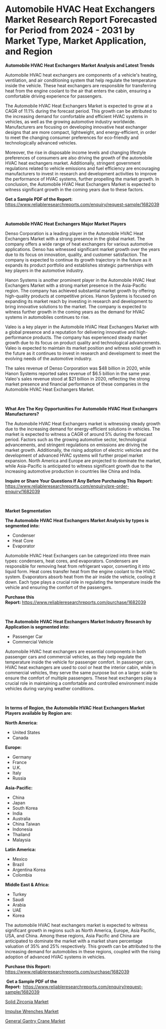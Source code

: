 <p><h1>Automobile HVAC Heat Exchangers Market Research Report Forecasted for Period from 2024 -  2031 by Market Type, Market Application, and Region</h1></p><p><strong>Automobile HVAC Heat Exchangers Market Analysis and Latest Trends</strong></p>
<p><p>Automobile HVAC heat exchangers are components of a vehicle's heating, ventilation, and air conditioning system that help regulate the temperature inside the vehicle. These heat exchangers are responsible for transferring heat from the engine coolant to the air that enters the cabin, ensuring a comfortable driving experience for passengers.</p><p>The Automobile HVAC Heat Exchangers Market is expected to grow at a CAGR of 11.1% during the forecast period. This growth can be attributed to the increasing demand for comfortable and efficient HVAC systems in vehicles, as well as the growing automotive industry worldwide. Manufacturers are focusing on developing innovative heat exchanger designs that are more compact, lightweight, and energy-efficient, in order to meet the changing consumer preferences for eco-friendly and technologically advanced vehicles.</p><p>Moreover, the rise in disposable income levels and changing lifestyle preferences of consumers are also driving the growth of the automobile HVAC heat exchangers market. Additionally, stringent government regulations related to vehicle emissions and fuel efficiency are encouraging manufacturers to invest in research and development activities to improve the performance of HVAC systems, further propelling the market growth. In conclusion, the Automobile HVAC Heat Exchangers Market is expected to witness significant growth in the coming years due to these factors.</p></p>
<p><strong>Get a Sample PDF of the Report:&nbsp;</strong> <a href="https://www.reliableresearchreports.com/enquiry/request-sample/1682039">https://www.reliableresearchreports.com/enquiry/request-sample/1682039</a></p>
<p>&nbsp;</p>
<p><strong>Automobile HVAC Heat Exchangers Major Market Players</strong></p>
<p><p>Denso Corporation is a leading player in the Automobile HVAC Heat Exchangers Market with a strong presence in the global market. The company offers a wide range of heat exchangers for various automotive applications. Denso has witnessed significant market growth over the years due to its focus on innovation, quality, and customer satisfaction. The company is expected to continue its growth trajectory in the future as it expands its product portfolio and establishes strategic partnerships with key players in the automotive industry.</p><p>Hanon Systems is another prominent player in the Automobile HVAC Heat Exchangers Market with a strong market presence in the Asia-Pacific region. The company has achieved substantial market growth by offering high-quality products at competitive prices. Hanon Systems is focused on expanding its market reach by investing in research and development to bring innovative solutions to the market. The company is expected to witness further growth in the coming years as the demand for HVAC systems in automobiles continues to rise.</p><p>Valeo is a key player in the Automobile HVAC Heat Exchangers Market with a global presence and a reputation for delivering innovative and high-performance products. The company has experienced steady market growth due to its focus on product quality and technological advancements. Valeo is expected to maintain its market position and witness solid growth in the future as it continues to invest in research and development to meet the evolving needs of the automotive industry.</p><p>The sales revenue of Denso Corporation was $48 billion in 2020, while Hanon Systems reported sales revenue of $6.5 billion in the same year. Valeo's sales revenue stood at $21 billion in 2020, reflecting the strong market presence and financial performance of these companies in the Automobile HVAC Heat Exchangers Market.</p></p>
<p>&nbsp;</p>
<p><strong>What Are The Key Opportunities For Automobile HVAC Heat Exchangers Manufacturers?</strong></p>
<p><p>The Automobile HVAC Heat Exchangers market is witnessing steady growth due to the increasing demand for energy-efficient solutions in vehicles. The market is expected to witness a CAGR of around 5% during the forecast period. Factors such as the growing automotive sector, technological advancements, and stringent regulations on emissions are driving the market growth. Additionally, the rising adoption of electric vehicles and the development of advanced HVAC systems will further propel market expansion. North America and Europe are projected to dominate the market, while Asia-Pacific is anticipated to witness significant growth due to the increasing automotive production in countries like China and India.</p></p>
<p><strong>Inquire or Share Your Questions If Any Before Purchasing This Report:</strong> <a href="https://www.reliableresearchreports.com/enquiry/pre-order-enquiry/1682039">https://www.reliableresearchreports.com/enquiry/pre-order-enquiry/1682039</a></p>
<p>&nbsp;</p>
<p><strong>Market Segmentation</strong></p>
<p><strong>The Automobile HVAC Heat Exchangers Market Analysis by types is segmented into:</strong></p>
<p><ul><li>Condenser</li><li>Heat Core</li><li>Evaporator</li></ul></p>
<p><p>Automobile HVAC Heat Exchangers can be categorized into three main types: condensers, heat cores, and evaporators. Condensers are responsible for removing heat from refrigerant vapor, converting it into liquid form. Heat cores transfer heat from the engine coolant to the HVAC system. Evaporators absorb heat from the air inside the vehicle, cooling it down. Each type plays a crucial role in regulating the temperature inside the vehicle and ensuring the comfort of the passengers.</p></p>
<p><strong>Purchase this Report:&nbsp;</strong><a href="https://www.reliableresearchreports.com/purchase/1682039">https://www.reliableresearchreports.com/purchase/1682039</a></p>
<p>&nbsp;</p>
<p><strong>The Automobile HVAC Heat Exchangers Market Industry Research by Application is segmented into:</strong></p>
<p><ul><li>Passenger Car</li><li>Commercial Vehicle</li></ul></p>
<p><p>Automobile HVAC heat exchangers are essential components in both passenger cars and commercial vehicles, as they help regulate the temperature inside the vehicle for passenger comfort. In passenger cars, HVAC heat exchangers are used to cool or heat the interior cabin, while in commercial vehicles, they serve the same purpose but on a larger scale to ensure the comfort of multiple passengers. These heat exchangers play a crucial role in maintaining a comfortable and controlled environment inside vehicles during varying weather conditions.</p></p>
<p>&nbsp;</p>
<p><strong>In terms of Region, the Automobile HVAC Heat Exchangers Market Players available by Region are:</strong></p>
<p>
    <p> <strong> North America: </strong>
        <ul>
            <li>United States</li>
            <li>Canada</li>
        </ul>
        </p> 
    <p> <strong> Europe: </strong>
        <ul>
            <li>Germany</li>
            <li>France</li>
            <li>U.K.</li>
            <li>Italy</li>
            <li>Russia</li>
        </ul>
        </p> 
    <p> <strong> Asia-Pacific: </strong>
        <ul>
            <li>China</li>
            <li>Japan</li>
            <li>South Korea</li>
            <li>India</li>
            <li>Australia</li>
            <li>China Taiwan</li>
            <li>Indonesia</li>
            <li>Thailand</li>
            <li>Malaysia</li>
        </ul>
        </p> 
    <p> <strong> Latin America: </strong>
        <ul>
            <li>Mexico</li>
            <li>Brazil</li>
            <li>Argentina Korea</li>
            <li>Colombia</li>
        </ul>
        </p> 
    <p> <strong> Middle East & Africa: </strong>
        <ul>
            <li>Turkey</li>
            <li>Saudi</li>
            <li>Arabia</li>
            <li>UAE</li>
            <li>Korea</li>
        </ul>
    </p>
    </p>
<p><p>The automobile HVAC heat exchangers market is expected to witness significant growth in regions such as North America, Europe, Asia Pacific, USA, and China. Among these regions, Asia Pacific and China are anticipated to dominate the market with a market share percentage valuation of 35% and 25% respectively. This growth can be attributed to the increasing demand for automobiles in these regions, coupled with the rising adoption of advanced HVAC systems in vehicles.</p></p>
<p><strong>Purchase this Report: </strong><a href="https://www.reliableresearchreports.com/purchase/1682039">https://www.reliableresearchreports.com/purchase/1682039</a></p>
<p>&nbsp;<strong>Get a Sample PDF of the Report:&nbsp;&nbsp;</strong><a href="https://www.reliableresearchreports.com/enquiry/request-sample/1682039">https://www.reliableresearchreports.com/enquiry/request-sample/1682039</a></p>
<p><strong></strong></p>
<p><p><a href="https://github.com/kathiaseamanalvaradovlprc2h/Market-Research-Report-List-1/blob/main/solid-zirconia-market.md">Solid Zirconia Market</a></p><p><a href="https://github.com/lylyparadise/Market-Research-Report-List-2/blob/main/impulse-wrenches-market.md">Impulse Wrenches Market</a></p><p><a href="https://github.com/GroverBarry/Market-Research-Report-List-4/blob/main/general-gantry-crane-market.md">General Gantry Crane Market</a></p></p>